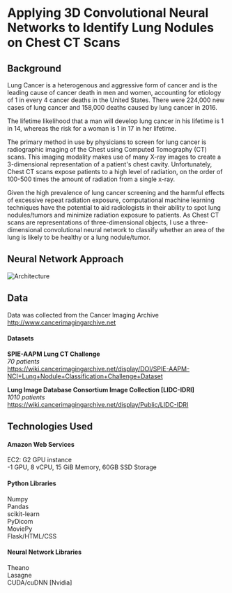 # Applying 3D Convolutional Neural Networks to Identify Lung Nodules on Chest CT Scans

## Background
Lung Cancer is a heterogenous and aggressive form of cancer and is the leading cause of cancer death in men and women, accounting for etiology of 1 in every 4 cancer deaths in the United States. There were 224,000 new cases of lung cancer and 158,000 deaths caused by lung cancer in 2016.

The lifetime likelihood that a man will develop lung cancer in his lifetime is 1 in 14, whereas the risk for a woman is 1 in 17 in her lifetime.

The primary method in use by physicians to screen for lung cancer is  radiographic imaging of the Chest using Computed Tomography (CT) scans. This imaging modality makes use of many X-ray images to create a 3-dimensional representation of a patient's chest cavity. Unfortunately, Chest CT scans expose patients to a high level of radiation, on the order of 100-500 times the amount of radiation from a single x-ray.

Given the high prevalence of lung cancer screening and the harmful effects of excessive repeat radiation exposure, computational machine learning techniques have the potential to aid radiologists in their ability to spot lung nodules/tumors and minimize radiation exposure to patients. As Chest CT scans are representations of three-dimensional objects, I use a three-dimensional convolutional neural network to classify whether an area of the lung is likely to be healthy or a lung nodule/tumor.

## Neural Network Approach  

![Architecture](https://github.com/smopart/lung_nodule/blob/master/project/CNN_Architecture.png)



## Data
Data was collected from the Cancer Imaging Archive  
http://www.cancerimagingarchive.net  

#### Datasets
**SPIE-AAPM Lung CT Challenge**    
*70 patients*  
https://wiki.cancerimagingarchive.net/display/DOI/SPIE-AAPM-NCI+Lung+Nodule+Classification+Challenge+Dataset  

**Lung Image Database Consortium Image Collection [LIDC-IDRI]**    
*1010 patients*  
https://wiki.cancerimagingarchive.net/display/Public/LIDC-IDRI  


## Technologies Used

#### Amazon Web Services
EC2: G2 GPU instance  
  -1 GPU, 8 vCPU, 15 GiB Memory, 60GB SSD Storage  

#### Python Libraries  
Numpy  
Pandas  
scikit-learn  
PyDicom  
MoviePy  
Flask/HTML/CSS  

#### Neural Network Libraries  
Theano  
Lasagne  
CUDA/cuDNN [Nvidia]
